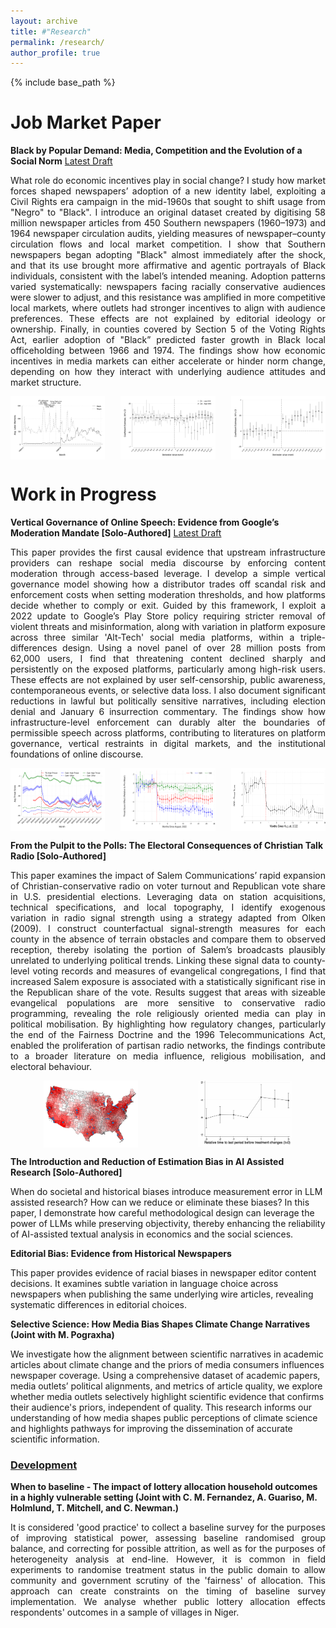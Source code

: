 ```yaml
---
layout: archive
title: #"Research"
permalink: /research/
author_profile: true
---
```


{% include base_path %}
<h1 style="font-size: 2em; font-weight: bold;">Job Market Paper</h1>

**Black by Popular Demand: Media, Competition and the Evolution of a Social Norm**
[Latest Draft](https://www.dropbox.com/scl/fi/5rc12c27n73s4t93m2rrt/Black-by-Popular-Demand-Media-Competition-and-the-Evolution-of-a-Social-Norm.pdf?rlkey=v18efnxlps72bwb59faut65qo&dl=0)

<p style="text-align: justify;">
What role do economic incentives play in social change? I study how market forces shaped newspapers’ adoption of a new identity label, exploiting a Civil Rights era campaign in the mid-1960s that sought to shift usage from "Negro" to "Black". I introduce an original dataset created by digitising 58 million newspaper articles from 450 Southern newspapers (1960–1973) and 1964 newspaper circulation audits, yielding measures of newspaper–county circulation flows and local market competition. I show that Southern newspapers began adopting "Black" almost immediately after the shock, and that its use brought more affirmative and agentic portrayals of Black individuals, consistent with the label’s intended meaning. Adoption patterns varied systematically: newspapers facing racially conservative audiences were slower to adjust, and this resistance was amplified in more competitive local markets, where outlets had stronger incentives to align with audience preferences. These effects are not explained by editorial ideology or ownership. Finally, in counties covered by Section 5 of the Voting Rights Act, earlier adoption of "Black” predicted faster growth in Black local officeholding between 1966 and 1974. The findings show how economic incentives in media markets can either accelerate or hinder norm change, depending on how they interact with underlying audience attitudes and market structure.

<!-- What role do economic incentives play in social change? I study how media, responding to market pressures, shapes the evolution of an identity-based norm. Leveraging an exogenous shift in language preferences for the term 'Black' instead of 'Negro,' triggered by Black Civil Rights leaders in the mid-1960s, I examine what drives local newspapers' responses. I introduce an original dataset created by digitising 58 million newspaper articles from 450 Southern newspapers (1960–1973) and 1964 newspaper circulation audits, yielding measures of newspaper–county circulation flows and local market competition. First, I show that diffusion of the "Black" label in US Southern newspapers began immediately after this shock and that when the "Black" label is adopted, media representation of Black entities is immediately and persistently aligned with the identity intended by the "Black" campaign leaders. I then provide evidence that newspapers' demand-side exposure to White racial conservatism predicts both lower and slower adjustment to the new label, and that this effect is exacerbated by the intensity of local newspaper market competition. I show that the effect is not driven by local journalists, editors or companies' policies. Finally, I show that counties whose papers embraced “Black” earlier, in areas covered by Section 5 of the Voting Rights Act, experienced significantly faster growth in Black local officeholding between 1966 and 1974, suggesting that symbolic shifts in white-oriented media translated into tangible gains in Black political incorporation. This paper highlights how economic incentives within media markets can slow the diffusion of evolving norms, particularly when these norms challenge entrenched attitudes within the majority. -->
</p>

<p style="display: flex; justify-content: space-between;">
  <img src="/images/race_dict_monthly_pres.svg" alt="Race Dictionary Monthly" style="width: 30%;">
  <img src="/images/V589_event_Q1_Q4.svg" alt="Event Study Q1-Q4" style="width: 30%;">
 <img src="/images/ES - pos_agency_pos_sent_Local.svg" alt="Race Dictionary Monthly" style="width: 30%;">
</p>



<h1 style="font-size: 2em; font-weight: bold;">Work in Progress</h1>


**Vertical Governance of Online Speech: Evidence from Google’s Moderation Mandate [Solo-Authored]**
[Latest Draft](https://www.dropbox.com/scl/fi/4syz4glhavu1o07lmroey/0.-Vertical-Governance-of-Online-Speech.pdf?rlkey=wn1w7um4q8xx11ceqdgp9zlt9&dl=0)

<p style="text-align: justify;">
This paper provides the first causal evidence that upstream infrastructure providers can reshape social media discourse by enforcing content moderation through access-based leverage. I develop a simple vertical governance model showing how a distributor trades off scandal risk and enforcement costs when setting moderation thresholds, and how platforms decide whether to comply or exit. Guided by this framework, I exploit a 2022 update to Google’s Play Store policy requiring stricter removal of violent threats and misinformation, along with variation in platform exposure across three similar 'Alt-Tech' social media platforms, within a triple-differences design. Using a novel panel of over 28 million posts from 62,000 users, I find that threatening content declined sharply and persistently on the exposed platforms, particularly among high-risk users. These effects are not explained by user self-censorship, public awareness, contemporaneous events, or selective data loss. I also document significant reductions in lawful but politically sensitive narratives, including election denial and January 6 insurrection commentary. The findings show how infrastructure-level enforcement can durably alter the boundaries of permissible speech across platforms, contributing to literatures on platform governance, vertical restraints in digital markets, and the institutional foundations of online discourse.
</p>

<p style="display: flex; justify-content: space-between;">
  <img src="/images/paper2/Image1.svg" alt="" style="width: 30%;">
  <img src="/images/paper2/Image2.svg" alt="" style="width: 30%;">
 <img src="/images/paper2/Image3.svg" alt="" style="width: 30%;">
</p>

**From the Pulpit to the Polls: The Electoral Consequences of Christian Talk Radio [Solo-Authored]**
<p style="text-align: justify;">
This paper examines the impact of Salem Communications’ rapid expansion of Christian-conservative radio on voter turnout and Republican vote share in U.S. presidential elections. Leveraging data on station acquisitions, technical specifications, and local topography, I identify exogenous variation in radio signal strength using a strategy adapted from Olken (2009). I construct counterfactual signal-strength measures for each county in the absence of terrain obstacles and compare them to observed reception, thereby isolating the portion of Salem’s broadcasts plausibly unrelated to underlying political trends. Linking these signal data to county-level voting records and measures of evangelical congregations, I find that increased Salem exposure is associated with a statistically significant rise in the Republican share of the vote. Results suggest that areas with sizeable evangelical populations are more sensitive to conservative radio programming, revealing the role religiously oriented media can play in political mobilisation. By highlighting how regulatory changes, particularly the end of the Fairness Doctrine and the 1996 Telecommunications Act, enabled the proliferation of partisan radio networks, the findings contribute to a broader literature on media influence, religious mobilisation, and electoral behaviour.
</p>

<p style="display: flex; justify-content: center; gap: 6rem;">
  <img src="/images/paper3/image1.png" alt="" style="width: 30%; height:auto;">
  <img src="/images/paper3/image2.png" alt="" style="width: 30%; height:auto;">
</p>


**The Introduction and Reduction of Estimation Bias in AI Assisted Research [Solo-Authored]**

 When do societal and historical biases introduce measurement error in LLM assisted research? How can we reduce or eliminate these biases? In this paper, I demonstrate how careful methodological design can leverage the power of LLMs while preserving objectivity, thereby enhancing the reliability of AI-assisted textual analysis in economics and the social sciences.

**Editorial Bias: Evidence from Historical Newspapers**

This paper provides evidence of racial biases in newspaper editor content decisions. It examines subtle variation in language choice across newspapers when publishing the same underlying wire articles, revealing systematic differences in editorial choices. 

**Selective Science: How Media Bias Shapes Climate Change Narratives (Joint with M. Pograxha)**

We investigate how the alignment between scientific narratives in academic articles about climate change and the priors of media consumers influences newspaper coverage. Using a comprehensive dataset of academic papers, media outlets’ political alignments, and metrics of article quality, we explore whether media outlets selectively highlight scientific evidence that confirms their audience's priors, independent of quality.  This research informs our understanding of how media shapes public perceptions of climate science and highlights pathways for improving the dissemination of accurate scientific information.


### <u>Development</u>
**When to baseline - The impact of lottery allocation household outcomes in a highly vulnerable setting (Joint with C. M. Fernandez, A. Guariso, M. Holmlund, T. Mitchell, and C. Newman.)**

<p style="text-align: justify;">
It is considered 'good practice' to collect a baseline survey for the purposes of improving statistical power, assessing baseline randomised group balance, and correcting for possible attrition, as well as for the purposes of heterogeneity analysis at end-line. However, it is common in field experiments to randomise treatment status in the public domain to allow community and government scrutiny of the 'fairness' of allocation. This approach can create constraints on the timing of baseline survey implementation. We analyse whether public lottery allocation effects respondents' outcomes in a sample of villages in Niger.
</p>
